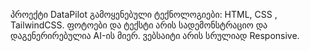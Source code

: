 პროექტი DataPilot
გამოყენებული ტექნოლოგიები: HTML, CSS , TailwindCSS.
ფოტოები და ტექსტი არის სადემონსტრაციო და დაგენერირებულია AI-ის მიერ.
ვებსაიტი არის სრულიად Responsive.
